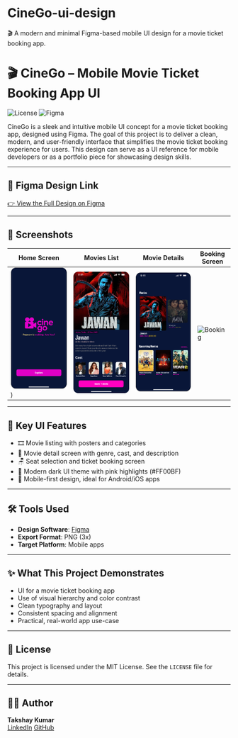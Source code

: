 # CineGo-ui-design
🎬 A modern and minimal Figma-based mobile UI design for a movie ticket booking app.

# 🎬 CineGo – Mobile Movie Ticket Booking App UI

![License](https://img.shields.io/badge/license-MIT-blue.svg)
![Figma](https://img.shields.io/badge/Designed%20in-Figma-blueviolet)

CineGo is a sleek and intuitive mobile UI concept for a movie ticket booking app, designed using Figma. The goal of this project is to deliver a clean, modern, and user-friendly interface that simplifies the movie ticket booking experience for users. This design can serve as a UI reference for mobile developers or as a portfolio piece for showcasing design skills.

---

## 🔗 Figma Design Link

[👉 View the Full Design on Figma](https://www.figma.com/design/YEaZtWyjTlowmH8mJq4RjL/CineGo?node-id=0-1&t=ZPiuzK87ku6edAzz-1)

---

## 📸 Screenshots

| Home Screen | Movies List | Movie Details | Booking Screen |
|-------------|-------------|---------------|----------------|
| ![Home](https://github.com/takshaykr/CineGo-ui-design/blob/main/screenshots/HOMEPAGE1.png?raw=true)) | ![List](https://github.com/takshaykr/CineGo-ui-design/blob/main/screenshots/MOVIEDETAILS1.png?raw=true) | ![Detail](https://github.com/takshaykr/CineGo-ui-design/blob/main/screenshots/MOVIELISTAPGE1.png?raw=true) | ![Booking]([screenshots/booking.png](https://github.com/takshaykr/CineGo-ui-design/blob/main/screenshots/SEATBOOKING1.png?raw=true)) |

---

## 📱 Key UI Features

- 🎞️ Movie listing with posters and categories
- 🧾 Movie detail screen with genre, cast, and description
- 🪑 Seat selection and ticket booking screen
- 🌙 Modern dark UI theme with pink highlights (#FF00BF)
- 📱 Mobile-first design, ideal for Android/iOS apps

---

## 🛠️ Tools Used

- **Design Software**: [Figma](https://figma.com)
- **Export Format**: PNG (3x)
- **Target Platform**: Mobile apps

---

## ✨ What This Project Demonstrates

- UI for a movie ticket booking app
- Use of visual hierarchy and color contrast
- Clean typography and layout
- Consistent spacing and alignment
- Practical, real-world app use-case

---

## 📄 License

This project is licensed under the MIT License. See the `LICENSE` file for details.

---

## 🙋‍♂️ Author

**Takshay Kumar**  
[LinkedIn]([https://www.linkedin.com](https://www.linkedin.com/in/takshay-kumar-55a25525b?utm_source=share&utm_campaign=share_via&utm_content=profile&utm_medium=android_app)) 
[GitHub](https://github.com/takshaykr)

